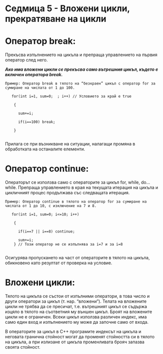# Седмица 5 - Вложени цикли, прекратяване на цикли

Оператор break:
=

Прекъсва изпълнението на цикъла и препраща управлението на първия оператор след него. 

***Ако има вложени цикли се прекъсва само вътрешния цикъл, където е включен оператора break.***

```
Пример: Оператор break в тялото на “безкраен” цикъл с оператор for за сумиране на числата от 1 до 100.

   for(int i=1, sum=0;  ; i++) // Условието за край е true
   
    {
    
      sum+=i; 
      
      if(i==100) break;
      
    }
    
```
Прилага се при възникване на ситуации, налагащи промяна в обработката на останалите елементи.

Оператор continue:
=

Операторът се използва само с операторите за цикъл for, while, do…while. Препраща управлението в края на текущата итерация на цикъла и цикличният процес продължава със следващата итерация.

```
Пример: Оператор continue в тялото на оператор for за сумиране на числата от 1 до 10, с изключение на 7 и 8.

   for(int i=1, sum=0; i<=10; i++)
   
    {
    
      if(i==7 || i==8) continue; 
      
      sum+=i;
    } // Този оператор не се изпълнява за i=7 и за i=8
    
```
Осигурява пропускането на част от операторите в тялото на цикъла, обикновено като резултат от проверка на условие.

Вложени цикли:
=

Тялото на цикъла се състои от изпълними оператори, в това число и други оператори за цикъл (т. нар. “вложени”). Телата на вложените цикли не трябва да се пресичат, т.е. вътрешният цикъл се съдържа изцяло в тялото на съответния му външен цикъл. Броят на вложените цикли не е ограничен. Всеки цикъл използва различен индекс, има само един вход и изпълнението му може да започне само от входа.

В операторите за цикъл в С++ програмите индексът на цикъла и неговата гранична стойност могат да променят стойността си в тялото на цикъла, а при излизане от цикъла променливата брояч запазва своята стойност.

